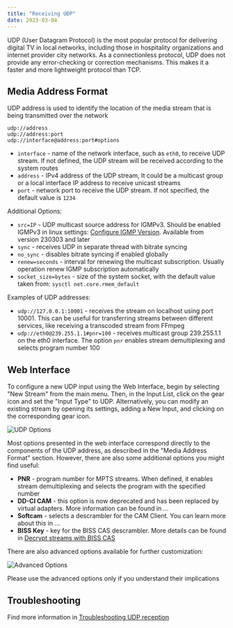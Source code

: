 ```yaml
---
title: "Receiving UDP"
date: 2023-03-04
---
```


UDP (User Datagram Protocol) is the most popular protocol for delivering digital TV in local networks, including those in hospitality organizations and internet provider city networks. As a connectionless protocol, UDP does not provide any error-checking or correction mechanisms. This makes it a faster and more lightweight protocol than TCP.

## Media Address Format

UDP address is used to identify the location of the media stream that is being transmitted over the network

```
udp://address
udp://address:port
udp://interface@address:port#options
```

- `interface` - name of the network interface, such as `eth0`, to receive UDP stream. If not defined, the UDP stream will be received according to the system routes
- `address` - IPv4 address of the UDP stream, It could be a multicast group or a local interface IP address to receive unicast streams
- `port` - network port to receive the UDP stream. If not specified, the default value is `1234`

Additional Options:

- `src=IP` - UDP multicast source address for IGMPv3. Should be enabled IGMPv3 in linux settings: [Configure IGMP Version](../../../misc/tools-and-utilities/network/configure-igmp-version). Available from version 230303 and later
- `sync` - receives UDP in separate thread with bitrate syncing
- `no_sync` - disables bitrate syncing if enabled globally
- `renew=seconds` - interval for renewing the multicast subscription. Usually operation renew IGMP subscription automatically
- `socket_size=bytes` - size of the system socket, with the default value taken from: `sysctl net.core.rmem_default`

Examples of UDP addresses:

- `udp://127.0.0.1:10001` - receives the stream on localhost using port 10001. This can be useful for transferring streams between different services, like receiving a transcoded stream from FFmpeg
- `udp://eth0@239.255.1.1#pnr=100` - receives multicast group 239.255.1.1 on the eth0 interface. The option `pnr` enables stream demultiplexing and selects program number 100

## Web Interface

To configure a new UDP input using the Web Interface, begin by selecting "New Stream" from the main menu. Then, in the Input List, click on the gear icon and set the "Input Type" to UDP. Alternatively, you can modify an existing stream by opening its settings, adding a New Input, and clicking on the corresponding gear icon.

![UDP Options](https://cdn.cesbo.com/help/astra/receiving/ip/udp/options.png)

Most options presented in the web interface correspond directly to the components of the UDP address, as described in the "Media Address Format" section. However, there are also some additional options you might find useful:

- **PNR** - program number for MPTS streams. When defined, it enables stream demultiplexing and selects the program with the specified number
- **DD-CI CAM** - this option is now deprecated and has been replaced by virtual adapters. More information can be found in ...
- **Softcam** - selects a descrambler for the CAM Client. You can learn more about this in ...
- **BISS Key** - key for the BISS CAS descrambler. More details can be found in [Decrypt streams with BISS CAS](../../processing/cas/decrypt-biss)

There are also advanced options available for further customization:

![Advanced Options](https://cdn.cesbo.com/help/astra/receiving/ip/udp/advanced.png)

Please use the advanced options only if you understand their implications

## Troubleshooting

Find more information in [Troubleshooting UDP reception](../../../misc/troubleshooting/receiving/udp-reception)
